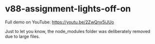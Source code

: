 # v88-assignment-lights-off-on
Full demo on YouTube: https://youtu.be/2ZwQnx5iJUo

Just to let you know, the node_modules folder was deliberately removed due to large files.
